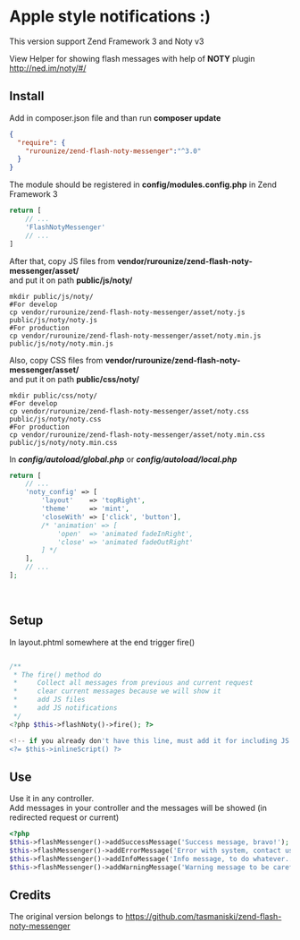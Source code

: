 # Apple style notifications :)

This version support Zend Framework 3 and Noty v3

View Helper for showing flash messages with help of **NOTY** plugin http://ned.im/noty/#/

## **Install**

Add in composer.json file and than run **composer update**

```json
{
  "require": {
    "rurounize/zend-flash-noty-messenger":"^3.0"
  }
}
```

The module should be registered in **config/modules.config.php** in Zend Framework 3

```php
return [
    // ...
    'FlashNotyMessenger'
    // ...
]
```

After that, copy JS files from **vendor/rurounize/zend-flash-noty-messenger/asset/** <br/>
and put it on path **public/js/noty/** <br/>

```shell
mkdir public/js/noty/
#For develop
cp vendor/rurounize/zend-flash-noty-messenger/asset/noty.js public/js/noty/noty.js
#For production
cp vendor/rurounize/zend-flash-noty-messenger/asset/noty.min.js public/js/noty/noty.min.js
```

Also, copy CSS files from **vendor/rurounize/zend-flash-noty-messenger/asset/** <br/>
and put it on path **public/css/noty/** <br/>

```shell
mkdir public/css/noty/
#For develop
cp vendor/rurounize/zend-flash-noty-messenger/asset/noty.css public/js/noty/noty.css
#For production
cp vendor/rurounize/zend-flash-noty-messenger/asset/noty.min.css public/js/noty/noty.min.css
```

In ***config/autoload/global.php*** or ***config/autoload/local.php***

```php
return [
    // ...
    'noty_config' => [
        'layout'    => 'topRight',
        'theme'     => 'mint',
        'closeWith' => ['click', 'button'],
        /* 'animation' => [
            'open'  => 'animated fadeInRight',
            'close' => 'animated fadeOutRight'
        ] */
    ],
    // ...
];
```

<br/>

## Setup

In layout.phtml somewhere at the end trigger fire()

```php

/**
 * The fire() method do
 *     Collect all messages from previous and current request
 *     clear current messages because we will show it
 *     add JS files
 *     add JS notifications
 */
<?php $this->flashNoty()->fire(); ?>

<!-- if you already don't have this line, must add it for including JS files -->
<?= $this->inlineScript() ?>
```

## **Use**

Use it in any controller.<br/>
Add messages in your controller and the messages will be showed (in redirected request or current)

```php
<?php
$this->flashMessenger()->addSuccessMessage('Success message, bravo!');
$this->flashMessenger()->addErrorMessage('Error with system, contact us.');
$this->flashMessenger()->addInfoMessage('Info message, to do whatever...');
$this->flashMessenger()->addWarningMessage('Warning message to be careful.');
```

## Credits

The original version belongs to https://github.com/tasmaniski/zend-flash-noty-messenger

